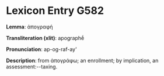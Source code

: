 # Lexicon Entry G582

**Lemma**: ἀπογραφή

**Transliteration (xlit)**: apographḗ

**Pronunciation**: ap-og-raf-ay'

**Description**:
from ἀπογράφω; an enrollment; by implication, an assessment:--taxing.
